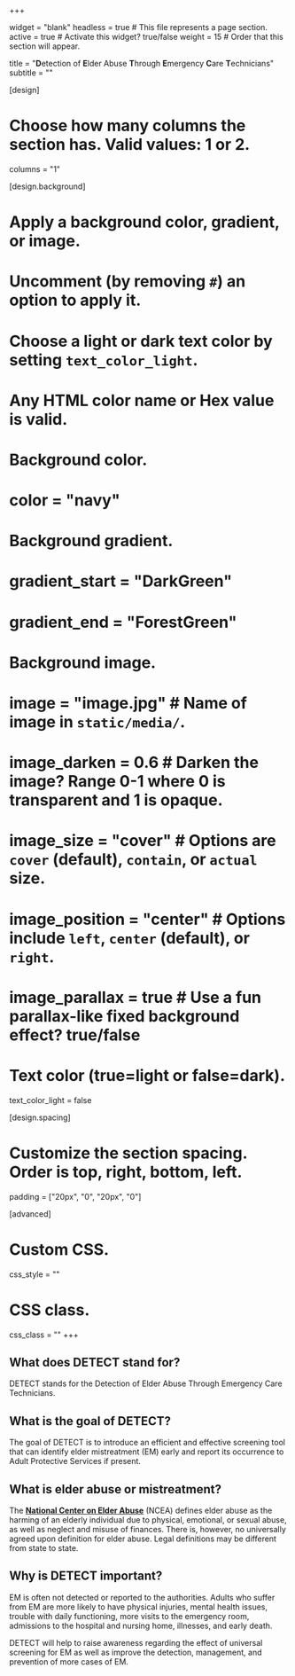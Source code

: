 +++

widget = "blank" 
headless = true  # This file represents a page section.
active = true  # Activate this widget? true/false
weight = 15  # Order that this section will appear.

title = "**D**etection of **E**lder Abuse **T**hrough **E**mergency **C**are **T**echnicians"
subtitle = ""

[design]
  # Choose how many columns the section has. Valid values: 1 or 2.
  columns = "1"

[design.background]
  # Apply a background color, gradient, or image.
  #   Uncomment (by removing `#`) an option to apply it.
  #   Choose a light or dark text color by setting `text_color_light`.
  #   Any HTML color name or Hex value is valid.

  # Background color.
  # color = "navy"
  
  # Background gradient.
  # gradient_start = "DarkGreen"
  # gradient_end = "ForestGreen"
  
  # Background image.
  # image = "image.jpg"  # Name of image in `static/media/`.
  # image_darken = 0.6  # Darken the image? Range 0-1 where 0 is transparent and 1 is opaque.
  # image_size = "cover"  #  Options are `cover` (default), `contain`, or `actual` size.
  # image_position = "center"  # Options include `left`, `center` (default), or `right`.
  # image_parallax = true  # Use a fun parallax-like fixed background effect? true/false
  
  # Text color (true=light or false=dark).
  text_color_light = false

[design.spacing]
  # Customize the section spacing. Order is top, right, bottom, left.
  padding = ["20px", "0", "20px", "0"]

[advanced]
 # Custom CSS. 
 css_style = ""
 
 # CSS class.
 css_class = ""
+++

## **What does DETECT stand for?**

DETECT stands for the Detection of Elder Abuse Through Emergency Care Technicians.

## **What is the goal of DETECT?**

The goal of DETECT is to introduce an efficient and effective screening tool that can identify elder mistreatment (EM) early and report its occurrence to Adult Protective Services if present.

## **What is elder abuse or mistreatment?**

The [**National Center on Elder Abuse**](https://ncea.acl.gov/) (NCEA) defines elder abuse as the harming of an elderly individual due to physical, emotional, or sexual abuse, as well as neglect and misuse of finances. There is, however, no universally agreed upon definition for elder abuse. Legal definitions may be different from state to state.

## **Why is DETECT important?**

EM is often not detected or reported to the authorities. Adults who suffer from EM are more likely to have physical injuries, mental health issues, trouble with daily functioning, more visits to the emergency room, admissions to the hospital and nursing home, illnesses, and early death.

DETECT will help to raise awareness regarding the effect of universal screening for EM as well as improve the detection, management, and prevention of more cases of EM.
